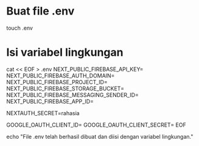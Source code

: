 # Buat file .env

touch .env

# Isi variabel lingkungan

cat << EOF > .env
NEXT_PUBLIC_FIREBASE_API_KEY=
NEXT_PUBLIC_FIREBASE_AUTH_DOMAIN=
NEXT_PUBLIC_FIREBASE_PROJECT_ID=
NEXT_PUBLIC_FIREBASE_STORAGE_BUCKET=
NEXT_PUBLIC_FIREBASE_MESSAGING_SENDER_ID=
NEXT_PUBLIC_FIREBASE_APP_ID=

NEXTAUTH_SECRET=rahasia

GOOGLE_OAUTH_CLIENT_ID=
GOOGLE_OAUTH_CLIENT_SECRET=
EOF

echo "File .env telah berhasil dibuat dan diisi dengan variabel lingkungan."
